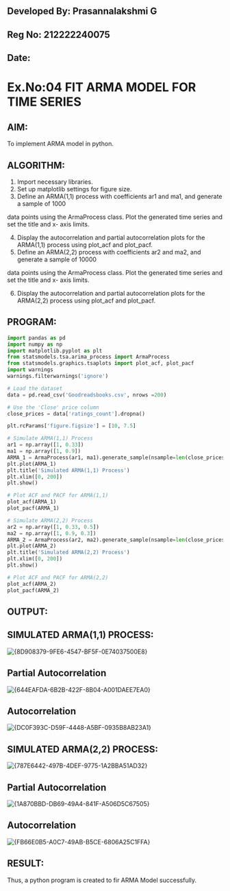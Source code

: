 ## Developed By: Prasannalakshmi G
## Reg No: 212222240075
## Date: 

# Ex.No:04   FIT ARMA MODEL FOR TIME SERIES

## AIM:
To implement ARMA model in python.

## ALGORITHM:
1. Import necessary libraries.
2. Set up matplotlib settings for figure size.
3. Define an ARMA(1,1) process with coefficients ar1 and ma1, and generate a sample of 1000

data points using the ArmaProcess class. Plot the generated time series and set the title and x-
axis limits.

4. Display the autocorrelation and partial autocorrelation plots for the ARMA(1,1) process using
plot_acf and plot_pacf.
5. Define an ARMA(2,2) process with coefficients ar2 and ma2, and generate a sample of 10000

data points using the ArmaProcess class. Plot the generated time series and set the title and x-
axis limits.

6. Display the autocorrelation and partial autocorrelation plots for the ARMA(2,2) process using
plot_acf and plot_pacf.


## PROGRAM:
```python
import pandas as pd
import numpy as np
import matplotlib.pyplot as plt
from statsmodels.tsa.arima_process import ArmaProcess
from statsmodels.graphics.tsaplots import plot_acf, plot_pacf
import warnings
warnings.filterwarnings('ignore')

# Load the dataset
data = pd.read_csv('Goodreadsbooks.csv', nrows =200)

# Use the 'Close' price column
close_prices = data['ratings_count'].dropna()

plt.rcParams['figure.figsize'] = [10, 7.5]

# Simulate ARMA(1,1) Process
ar1 = np.array([1, 0.33])
ma1 = np.array([1, 0.9])
ARMA_1 = ArmaProcess(ar1, ma1).generate_sample(nsample=len(close_prices))
plt.plot(ARMA_1)
plt.title('Simulated ARMA(1,1) Process')
plt.xlim([0, 200])
plt.show()

# Plot ACF and PACF for ARMA(1,1)
plot_acf(ARMA_1)
plot_pacf(ARMA_1)

# Simulate ARMA(2,2) Process
ar2 = np.array([1, 0.33, 0.5])
ma2 = np.array([1, 0.9, 0.3])
ARMA_2 = ArmaProcess(ar2, ma2).generate_sample(nsample=len(close_prices) * 10)
plt.plot(ARMA_2)
plt.title('Simulated ARMA(2,2) Process')
plt.xlim([0, 200])
plt.show()

# Plot ACF and PACF for ARMA(2,2)
plot_acf(ARMA_2)
plot_pacf(ARMA_2)
```


## OUTPUT:
## SIMULATED ARMA(1,1) PROCESS:

![{8D908379-9FE6-4547-BF5F-0E74037500E8}](https://github.com/user-attachments/assets/1ab6d5b6-45f8-4f44-9041-37c262e00001)

## Partial Autocorrelation

![{644EAFDA-6B2B-422F-8B04-A001DAEE7EA0}](https://github.com/user-attachments/assets/d4edab96-73ac-4779-a67e-1c21f258ab8e)


## Autocorrelation

![{DC0F393C-D59F-4448-A5BF-0935B8AB23A1}](https://github.com/user-attachments/assets/40120b36-aff2-46ad-ae86-c50df9c68c28)


## SIMULATED ARMA(2,2) PROCESS:

![{787E6442-497B-4DEF-9775-1A2BBA51AD32}](https://github.com/user-attachments/assets/293ea509-8eea-4fa5-a9d1-8dc2a552b19a)


## Partial Autocorrelation

![{1A870BBD-DB69-49A4-841F-A506D5C67505}](https://github.com/user-attachments/assets/bcbbdcb6-380a-4368-9659-4a21fc219017)

## Autocorrelation

![{FB66E0B5-A0C7-49AB-B5CE-6806A25C1FFA}](https://github.com/user-attachments/assets/f3b23966-a546-435c-bef7-f7a8da8879ea)


## RESULT:
Thus, a python program is created to fir ARMA Model successfully.
